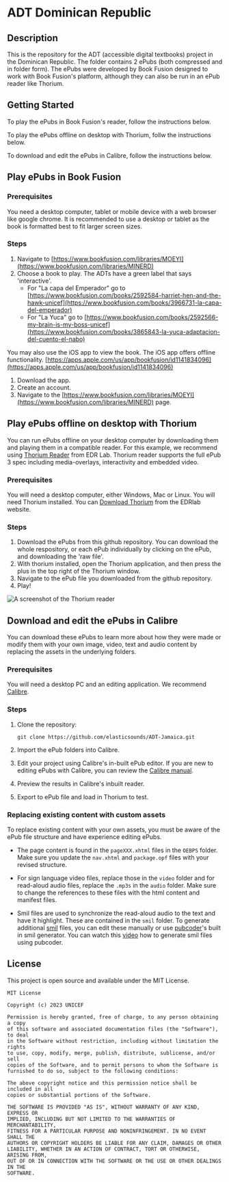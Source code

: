 # ADT Dominican Republic

## Description

This is the repository for the ADT (accessible digital textbooks) project in the Dominican Republic. The folder contains 2 ePubs (both compressed and in folder form). The ePubs were developed by Book Fusion designed to work with Book Fusion's platform, although they can also be run in an ePub reader like Thorium.

## Getting Started

To play the ePubs in Book Fusion's reader, follow the instructions below.

To play the ePubs offline on desktop with Thorium, follw the instructions below.

To download and edit the ePubs in Calibre, follow the instructions below.

## Play ePubs in Book Fusion

### Prerequisites

You need a desktop computer, tablet or mobile device with a web browser like google chrome. It is recommended to use a desktop or tablet as the book is formatted best to fit larger screen sizes.

### Steps

1. Navigate to [https://www.bookfusion.com/libraries/MOEYI](https://www.bookfusion.com/libraries/MINERD)
2. Choose a book to play. The ADTs have a green label that says 'interactive'.
   - For "La capa del Emperador" go to [https://www.bookfusion.com/books/2592584-harriet-hen-and-the-hawk-unicef](https://www.bookfusion.com/books/3966731-la-capa-del-emperador)
   - For "La Yuca" go to [https://www.bookfusion.com/books/2592566-my-brain-is-my-boss-unicef](https://www.bookfusion.com/books/3865843-la-yuca-adaptacion-del-cuento-el-nabo)

You may also use the iOS app to view the book. The iOS app offers offline functionality.
[https://apps.apple.com/us/app/bookfusion/id1141834096](https://apps.apple.com/us/app/bookfusion/id1141834096) 

1. Download the app.
2. Create an account.
3. Navigate to the [https://www.bookfusion.com/libraries/MOEYI](https://www.bookfusion.com/libraries/MINERD) page.

## Play ePubs offline on desktop with Thorium

You can run ePubs offline on your desktop computer by downloading them and playing them in a compatible reader. For this example, we recommend using [Thorium Reader](https://www.edrlab.org/software/thorium-reader/) from EDR Lab. Thorium reader supports the full ePub 3 spec including media-overlays, interactivity and embedded video.

### Prerequisites

You will need a desktop computer, either Windows, Mac or Linux. You will need Thorium installed. You can [Download Thorium](https://www.edrlab.org/software/thorium-reader/) from the EDRlab website.

### Steps

1. Download the ePubs from this github repository. You can download the whole respository, or each ePub individually by clicking on the ePub, and downloading the 'raw file'.
4. With thorium installed, open the Thorium application, and then press the plus in the top right of the Thorium window.
5. Navigate to the ePub file you downloaded from the github repository.
6. Play!

![A screenshot of the Thorium reader](https://i.imgur.com/j2DlNsK.png)

## Download and edit the ePubs in Calibre

You can download these ePubs to learn more about how they were made or modify them with your own image, video, text and audio content by replacing the assets in the underlying folders.

### Prerequisites

You will need a desktop PC and an editing application. We recommend [Calibre](https://calibre-ebook.com/download).

### Steps

1. Clone the repository:
   ```
   git clone https://github.com/elasticsounds/ADT-Jamaica.git
   ```

2. Import the ePub folders into Calibre.
3. Edit your project using Calibre's in-built ePub editor. If you are new to editing ePubs with Calibre, you can review the [Calibre manual](https://manual.calibre-ebook.com/edit.html).
4. Preview the results in Calibre's inbuilt reader.
5. Export to ePub file and load in Thorium to test.

### Replacing existing content with custom assets

To replace existing content with your own assets, you must be aware of the ePub file structure and have experience editing ePubs. 

- The page content is found in the ```pageXXX.xhtml``` files in the ```OEBPS``` folder. Make sure you update the ```nav.xhtml``` and ```package.opf``` files with your revised structure.
  
- For sign language video files, replace those in the ```video``` folder and for read-aloud audio files, replace the ```.mp3s``` in the ```audio``` folder. Make sure to change the references to these files with the html content and manifest files.
  
- Smil files are used to synchronize the read-aloud audio to the text and have it highlight. These are contained in the ```smil``` folder. To generate additional [smil](https://www.albertopettarin.it/blog/2014/08/02/how-to-create-epub-3-read-aloud-ebooks.html) files, you can edit these manually or use [pubcoder](https://pubcoder.com/)'s built in smil generator. You can watch this [video](https://www.youtube.com/watch?v=lD61p9nOEpo) how to generate smil files using pubcoder.

## License

This project is open source and available under the MIT License.

```
MIT License

Copyright (c) 2023 UNICEF

Permission is hereby granted, free of charge, to any person obtaining a copy
of this software and associated documentation files (the "Software"), to deal
in the Software without restriction, including without limitation the rights
to use, copy, modify, merge, publish, distribute, sublicense, and/or sell
copies of the Software, and to permit persons to whom the Software is
furnished to do so, subject to the following conditions:

The above copyright notice and this permission notice shall be included in all
copies or substantial portions of the Software.

THE SOFTWARE IS PROVIDED "AS IS", WITHOUT WARRANTY OF ANY KIND, EXPRESS OR
IMPLIED, INCLUDING BUT NOT LIMITED TO THE WARRANTIES OF MERCHANTABILITY,
FITNESS FOR A PARTICULAR PURPOSE AND NONINFRINGEMENT. IN NO EVENT SHALL THE
AUTHORS OR COPYRIGHT HOLDERS BE LIABLE FOR ANY CLAIM, DAMAGES OR OTHER
LIABILITY, WHETHER IN AN ACTION OF CONTRACT, TORT OR OTHERWISE, ARISING FROM,
OUT OF OR IN CONNECTION WITH THE SOFTWARE OR THE USE OR OTHER DEALINGS IN THE
SOFTWARE.
```
